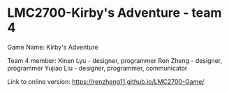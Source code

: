 # LMC2700-Kirby's Adventure - team 4
Game Name: Kirby's Adventure

Team 4 member:
Xinen Lyu - designer, programmer
Ren Zheng - designer, programmer
Yujiao Liu - designer, programmer, communicator

Link to online version: https://renzheng11.github.io/LMC2700-Game/
